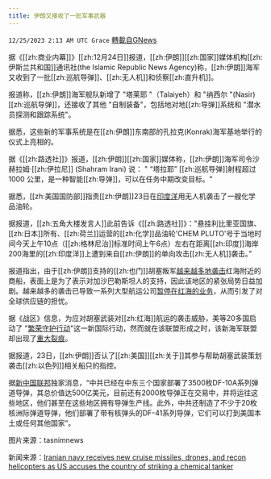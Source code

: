 ```yaml
---
title: 伊朗又接收了一批军事武器
---
```

`12/25/2023 2:13 AM UTC Grace` [轉載自GNews](https://gnews.org/articles/2148115)

据《[[zh:商业内幕]]》[[zh:12月24日]]报道，[[zh:伊朗]][[zh:国家]]媒体机构[[zh:伊斯兰共和国]]通讯社(the Islamic Republic News Agency)称，[[zh:伊朗]]海军又收到了一批[[zh:巡航导弹]]、[[zh:无人机]]和侦察[[zh:直升机]]。

报道称，[[zh:伊朗]]海军舰队新增了 "塔莱耶 "（Talaiyeh）和 "纳西尔 "(Nasir)[[zh:巡航导弹]]，还接收了其他 "自制装备"，包括地对地[[zh:导弹]]系统和 "潜水员探测和跟踪系统"。

据悉，这些新的军事系统是在[[zh:伊朗]]东南部的孔拉克(Konrak)海军基地举行的仪式上亮相的。

据《[[zh:路透社]]》报道，[[zh:伊朗]][[zh:国家]]媒体称，[[zh:伊朗]]海军司令沙赫拉姆·[[zh:伊拉尼]] (Shahram Irani) 说： " “塔拉耶” [[zh:巡航导弹]]射程超过 1000 公里，是一种智能[[zh:导弹]]，可以在任务中期改变目标。"

据悉，[[zh:美国国防部]]指责[[zh:伊朗]]23日在[印度洋](https://gnews.org/m/2148005)用无人机袭击了一艘化学品油轮。

据报道，[[zh:五角大楼发言人]]此前告诉《[[zh:路透社]]》："悬挂利比里亚国旗、[[zh:日本]]所有、[[zh:荷兰]]运营的[[zh:化学]]品油轮'CHEM PLUTO'号于当地时间今天上午10点（[[zh:格林尼治]]标准时间上午6点）左右在距离[[zh:印度]]海岸200海里的[[zh:印度洋]]上遭到来自[[zh:伊朗]]的单向攻击[[zh:无人机]]袭击。”

报道指出，由于[[zh:伊朗]]支持的[[zh:也门]]胡塞叛军[越来越多地袭击](https://gnews.org/m/2098875)红海附近的商船，表面上是为了表示对加沙巴勒斯坦人的支持，因此该地区的紧张局势日益加剧。越来越多的袭击已导致一系列大型航运公司[暂停在红海的业务](https://gnews.org/m/2122826)，从而引发了对全球供应链的担忧。

据《战区》信息，为应对胡塞武装对[[zh:红海]]航运的袭击威胁，美等20多国启动了 "[繁荣守护行动](https://gnews.org/m/2122826)"这一新国际行动，然而就在该联盟形成之时，该新海军联盟却出现了[重大裂痕](https://gnews.org/m/2148005)。

据报道，23日，[[zh:伊朗]]否认了[[zh:美国]][[zh:关于]]其参与帮助胡塞武装策划袭击[[zh:以色列]]相关船只的指控。

据[新中国联邦](https://gnews.org/m/2126944)独家消息，“中共已经在中东三个国家部署了3500枚DF-10A系列弹道导弹，其总价值达500亿美元，目前还有2000枚导弹正在交易中，并将运往这些地区，他们甚至在这些地区拥有导弹生产线。此外，中共还制造了不少于20枚核洲际弹道导弹，他们部署了带有核弹头的DF-41系列导弹，它们可以打到美国本土或任何其他国家“。

图片来源：tasnimnews

新闻来源：[Iranian navy receives new cruise missiles, drones, and recon helicopters as US accuses the country of striking a chemical tanker](https://www.businessinsider.com/iran-navy-receives-missiles-drones-helicopters-tensions-israel-gaza-houthi-2023-12)
